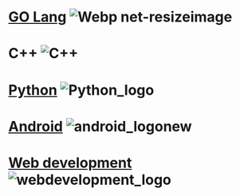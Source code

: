 #  [GO Lang](https://github.com/codeseekerosr/GO-Lang)               ![Webp net-resizeimage](https://user-images.githubusercontent.com/54413974/63588760-e2bfe700-c5c4-11e9-91a8-f2456d1152f1.png)

# C++                   ![C++](https://user-images.githubusercontent.com/54413974/63588962-637ee300-c5c5-11e9-8141-eaade497b7ee.jpg)

#  [Python](https://github.com/codeseekerosr/Python)                ![Python_logo](https://user-images.githubusercontent.com/54413974/63589141-f881dc00-c5c5-11e9-84a5-d913c95027bc.jpg)        

# [Android](https://github.com/codeseekerosr/Android)               ![android_logonew](https://user-images.githubusercontent.com/54413974/63589862-db4e0d00-c5c7-11e9-9836-10def3cbf7f1.jpg)

# [Web development](https://github.com/codeseekerosr/Web-development)       ![webdevelopment_logo](https://user-images.githubusercontent.com/54413974/63590047-5c0d0900-c5c8-11e9-9d99-6d3b604a2098.jpg)

